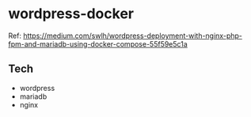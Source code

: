 # wordpress-docker
Ref: https://medium.com/swlh/wordpress-deployment-with-nginx-php-fpm-and-mariadb-using-docker-compose-55f59e5c1a

## Tech
* wordpress
* mariadb
* nginx
